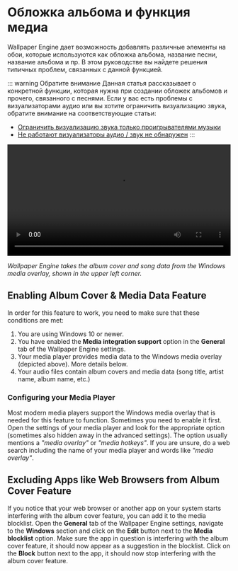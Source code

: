 # Обложка альбома и функция медиа

Wallpaper Engine дает возможность добавлять различные элементы на обои, которые используются как обложка альбома, название песни, название альбома и пр. В этом руководстве вы найдете решения типичных проблем, связанных с данной функцией.

::: warning
Обратите внимание
Данная статья рассказывает о конкретной функции, которая нужна при создании обложек альбомов и прочего, связанного с песнями. Если у вас есть проблемы с визуализаторами аудио или вы хотите ограничить визуализацию звука, обратите внимание на соответствующие статьи:

* [Ограничить визуализацию звука только проигрывателями музыки](/audio/limittomusicplayer)
* [Не работают визуализаторы аудио / звук не обнаружен](/audio/audiodetection)
:::

<video width="100%" controls autoplay loop>
  <source src="/videos/media_controls.mp4" type="video/mp4">
  Your browser does not support the video tag.
</video>

*Wallpaper Engine takes the album cover and song data from the Windows media overlay, shown in the upper left corner.*

## Enabling Album Cover & Media Data Feature

In order for this feature to work, you need to make sure that these conditions are met:

1. You are using Windows 10 or newer.
2. You have enabled the **Media integration support** option in the **General** tab of the Wallpaper Engine settings.
3. Your media player provides media data to the Windows media overlay (depicted above). More details below.
4. Your audio files contain album covers and media data (song title, artist name, album name, etc.)

### Configuring your Media Player

Most modern media players support the Windows media overlay that is needed for this feature to function. Sometimes you need to enable it first. Open the settings of your media player and look for the appropriate option (sometimes also hidden away in the advanced settings). The option usually mentions a *"media overlay"* or *"media hotkeys"*. If you are unsure, do a web search including the name of your media player and words like *"media overlay"*.

## Excluding Apps like Web Browsers from Album Cover Feature

If you notice that your web browser or another app on your system starts interfering with the album cover feature, you can add it to the media blocklist. Open the **General** tab of the Wallpaper Engine settings, navigate to the **Windows** section and click on the **Edit** button next to the **Media blocklist** option. Make sure the app in question is interfering with the album cover feature, it should now appear as a suggestion in the blocklist. Click on the **Block** button next to the app, it should now stop interfering with the album cover feature.